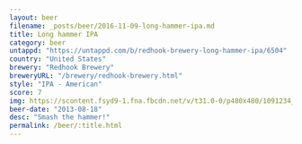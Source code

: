 ```yaml
---
layout: beer
filename: _posts/beer/2016-11-09-long-hammer-ipa.md
title: Long hammer IPA
category: beer
untappd: "https://untappd.com/b/redhook-brewery-long-hammer-ipa/6504"
country: "United States"
brewery: "Redhook Brewery"
breweryURL: "/brewery/redhook-brewery.html"
style: "IPA - American"
score: 7
img: https://scontent.fsyd9-1.fna.fbcdn.net/v/t31.0-0/p480x480/1091234_10151860442463745_736142328_o.jpg?_nc_cat=103&_nc_sid=e007fa&_nc_ohc=UMnmQbJB0IkAX_40zyb&_nc_ht=scontent.fsyd9-1.fna&tp=6&oh=221de8b0561f95da44618325d8ab5e9d&oe=5F9401F7
beer-date: "2013-08-18"
desc: "Smash the hammer!"
permalink: /beer/:title.html
---
```

